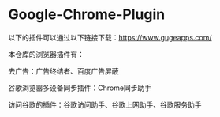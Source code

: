 # Google-Chrome-Plugin

以下的插件可以通过以下链接下载：https://www.gugeapps.com/

本仓库的浏览器插件有：

去广告：广告终结者、百度广告屏蔽

谷歌浏览器多设备同步插件：Chrome同步助手

访问谷歌的插件：谷歌访问助手、谷歌上网助手、谷歌服务助手
